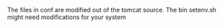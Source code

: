 The files in conf are modified out of the tomcat source.
The bin setenv.sh might need modifications for your system

